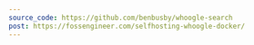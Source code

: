 ```yaml
---
source_code: https://github.com/benbusby/whoogle-search
post: https://fossengineer.com/selfhosting-whoogle-docker/
---
```

